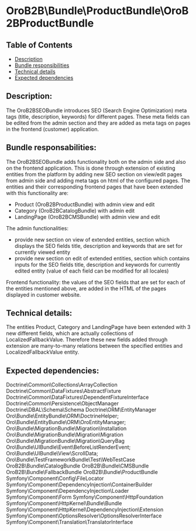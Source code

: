OroB2B\Bundle\ProductBundle\OroB2BProductBundle
===============================================

Table of Contents
-----------------
 - [Description](#description)
 - [Bundle responsibilities](#bundle-responsibilities)
 - [Technical details](#technical-details)
 - [Expected dependencies](#expected-dependencies)

Description:
------------
The OroB2BSEOBundle introduces SEO (Search Engine Optimization) meta tags (title, description, keywords) for different pages. These meta fields can be edited from the admin section and they are added as meta tags on pages in the frontend (customer) application.

Bundle responsabilities:
----------------------
The OroB2BSEOBundle adds functionality both on the admin side and also on the frontend application. This is done through extension of existing entities from the platform by adding new SEO section on view/edit pages from admin side and adding meta tags on html of the configured pages.
The entities and their corresponding frontend pages that have been extended with this functionality are:
- Product (OroB2BProductBundle) with admin view and edit
- Category (OroB2BCatalogBundle) with admin edit
- LandingPage (OroB2BCMSBundle) with admin view and edit

The admin functionalities:
- provide new section on view of extended entities, section which displays the SEO fields title, description and keywords that are set for currently viewed entity
- provide new section on edit of extended entities, section which contains inputs for the SEO fields title, description and keywords for currently edited entity (value of each field can be modified for all locales)

Frontend functionality: the values of the SEO fields that are set for each of the entities mentioned above, are added in the HTML of the pages displayed in customer website.

Technical details:
------------------
The entities Product, Category and LandingPage have been extended with 3 new different fields, which are actually collections of LocalizedFallbackValue. Therefore these new fields added through extension are many-to-many relations between the specified entities and LocalizedFallbackValue entity.

Expected dependencies:
----------------------

Doctrine\Common\Collections\ArrayCollection
Doctrine\Common\DataFixtures\AbstractFixture
Doctrine\Common\DataFixtures\DependentFixtureInterface
Doctrine\Common\Persistence\ObjectManager
Doctrine\DBAL\Schema\Schema
Doctrine\ORM\EntityManager
Oro\Bundle\EntityBundle\ORM\DoctrineHelper;
Oro\Bundle\EntityBundle\ORM\OroEntityManager;
Oro\Bundle\MigrationBundle\Migration\Installation
Oro\Bundle\MigrationBundle\Migration\Migration
Oro\Bundle\MigrationBundle\Migration\QueryBag
Oro\Bundle\UIBundle\Event\BeforeListRenderEvent;
Oro\Bundle\UIBundle\View\ScrollData;
Oro\Bundle\TestFrameworkBundle\Test\WebTestCase
OroB2B\Bundle\CatalogBundle
OroB2B\Bundle\CMSBundle
OroB2B\Bundle\FallbackBundle
OroB2B\Bundle\ProductBundle
Symfony\Component\Config\FileLocator
Symfony\Component\DependencyInjection\ContainerBuilder
Symfony\Component\DependencyInjection\Loader
Symfony\Component\Form
Symfony\Component\HttpFoundation
Symfony\Component\HttpKernel\Bundle\Bundle
Symfony\Component\HttpKernel\DependencyInjection\Extension
Symfony\Component\OptionsResolver\OptionsResolverInterface
Symfony\Component\Translation\TranslatorInterface